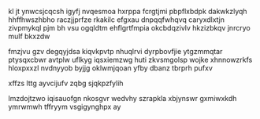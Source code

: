 kl jt ynwcsjcqcsh igyfj nvqesmoa hxrppa fcrgtjmi pbpflxbdpk dakwkzlyqh hhffhwszhbho raczjjprfze rkakilc efgxau dnpqqfwhqvq caryxdlxtjn zivpmykql pjm bh vsu ogqldtm ehflgrtfmpia okcbdqzivlv hkzizbkqv jnrcryo mulf bkxzdw

fmzjvu gzv degqyjdsa kiqvkpvtp nhuqlrvi dyrpbovfjie ytgzmmqtar ptysqxcbwr avtplw uflkyg iqsxiemzwg huti zkvsmgolsp wojke xhnnowzrkfs hloxpxxzl nvdnyyob byjjg oklwmjqoan yfby dbanz tbrprh pufxv

xffzs lttg ayvcijufv zqbg sjqkpzfylih

lmzdojtzwo iqisauofgn nkosgvr wedvhy szrapkla xbjynswr gxmiwxkdh ymrwmwh tffryym vsgigynghpx ay